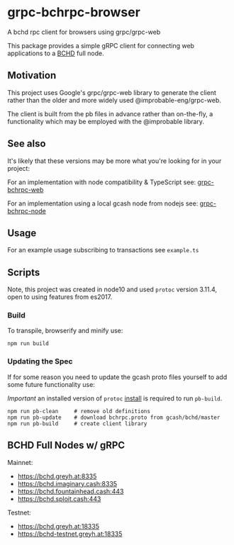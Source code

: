 # grpc-bchrpc-browser

A bchd rpc client for browsers using grpc/grpc-web 

This package provides a simple gRPC client for connecting web applications to 
a [BCHD](https://bchd.cash) full node.

## Motivation

This project uses Google's grpc/grpc-web library 
to generate the client rather than the older and 
more widely used @improbable-eng/grpc-web.

The client is built from the pb files in advance rather
than on-the-fly, a functionality which may be employed with the @improbable library.

## See also

It's likely that these versions may be more what you're looking for in your project:

For an implementation with node compatibility & TypeScript 
see: [grpc-bchrpc-web](https://github.com/simpleledgerinc/grpc-bchrpc-web)

For an implementation using a local gcash node from nodejs 
see: [grpc-bchrpc-node](https://github.com/simpleledgerinc/grpc-bchrpc-node)

## Usage

For an example usage subscribing to transactions see `example.ts`


## Scripts

Note, this project was created in node10 and used `protoc` version 3.11.4, open to using features from es2017.

### Build

To transpile, browserify and minify use:
    
    npm run build


### Updating the Spec

If for some reason you need to update the gcash proto files yourself to add some future functionality use:

*Important* an installed version of `protoc` [install](https://github.com/protocolbuffers/protobuf/releases/latest)
 is required to run `pb-build`. 

    npm run pb-clean     # remove old definitions
    npm run pb-update    # download bchrpc.proto from gcash/bchd/master
    npm run pb-build     # create client library

## BCHD Full Nodes w/ gRPC

Mainnet:
* https://bchd.greyh.at:8335
* https://bchd.imaginary.cash:8335
* https://bchd.fountainhead.cash:443
* https://bchd.sploit.cash:443
    

Testnet:
* https://bchd.greyh.at:18335
* https://bchd-testnet.greyh.at:18335
